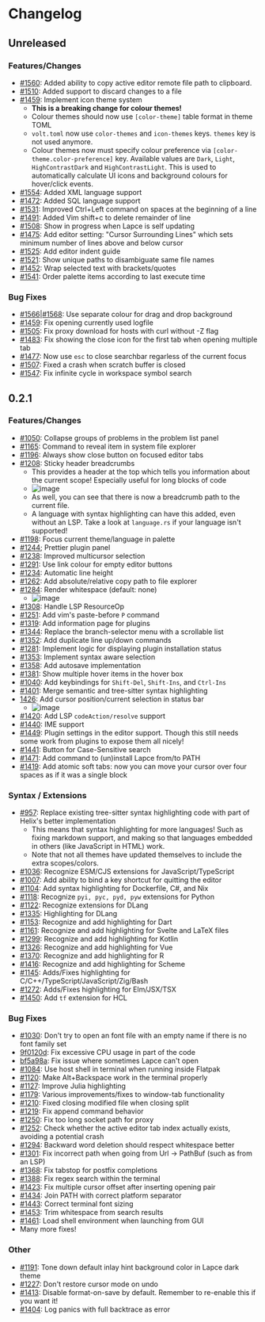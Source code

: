 # Changelog

## Unreleased

### Features/Changes

- [#1560](https://github.com/lapce/lapce/pull/1560): Added ability to copy active editor remote file path to clipboard.
- [#1510](https://github.com/lapce/lapce/1510): Added support to discard changes to a file
- [#1459](https://github.com/lapce/lapce/pull/1459): Implement icon theme system
  - **This is a breaking change for colour themes!**
  - Colour themes should now use `[color-theme]` table format in theme TOML
  - `volt.toml` now use `color-themes` and `icon-themes` keys. `themes` key is not used anymore.
  - Colour themes now must specify colour preference via `[color-theme.color-preference]` key.
    Available values are `Dark`, `Light`, `HighContrastDark` and `HighContrastLight`.
    This is used to automatically calculate UI icons and background colours for hover/click events.
- [#1554](https://github.com/lapce/lapce/pull/1554): Added XML language support
- [#1472](https://github.com/lapce/lapce/pull/1472): Added SQL language support
- [#1531](https://github.com/lapce/lapce/pull/1531): Improved Ctrl+Left command on spaces at the beginning of a line
- [#1491](https://github.com/lapce/lapce/pull/1491): Added Vim shift+c to delete remainder of line
- [#1508](https://github.com/lapce/lapce/pull/1508): Show in progress when Lapce is self updating
- [#1475](https://github.com/lapce/lapce/pull/1475): Add editor setting: "Cursor Surrounding Lines" which sets minimum number of lines above and below cursor
- [#1525](https://github.com/lapce/lapce/pull/1525): Add editor indent guide
- [#1521](https://github.com/lapce/lapce/pull/1521): Show unique paths to disambiguate same file names
- [#1452](https://github.com/lapce/lapce/pull/1452): Wrap selected text with brackets/quotes
- [#1541](https://github.com/lapce/lapce/pull/1541): Order palette items according to last execute time

### Bug Fixes

- [#1566](https://github.com/lapce/lapce/pull/1565)|[#1568](https://github.com/lapce/lapce/pull/1568): Use separate colour for drag and drop background
- [#1459](https://github.com/lapce/lapce/pull/1459): Fix opening currently used logfile
- [#1505](https://github.com/lapce/lapce/pull/1505): Fix proxy download for hosts with curl without -Z flag
- [#1483](https://github.com/lapce/lapce/pull/1483): Fix showing the close icon for the first tab when opening multiple tab
- [#1477](https://github.com/lapce/lapce/pull/1477): Now use `esc` to close searchbar regarless of the current focus
- [#1507](https://github.com/lapce/lapce/pull/1507): Fixed a crash when scratch buffer is closed
- [#1547](https://github.com/lapce/lapce/pull/1547): Fix infinite cycle in workspace symbol search

## 0.2.1

### Features/Changes

- [#1050](https://github.com/lapce/lapce/pull/1050): Collapse groups of problems in the problem list panel
- [#1165](https://github.com/lapce/lapce/pull/1165): Command to reveal item in system file explorer
- [#1196](https://github.com/lapce/lapce/pull/1196): Always show close button on focused editor tabs
- [#1208](https://github.com/lapce/lapce/pull/1208): Sticky header breadcrumbs
  - This provides a header at the top which tells you information about the current scope! Especially useful for long blocks of code
  - ![image](https://user-images.githubusercontent.com/13157904/195404556-2c329ebb-f721-4d55-aa22-56a54f8e8454.png)
  - As well, you can see that there is now a breadcrumb path to the current file.
  - A language with syntax highlighting can have this added, even without an LSP. Take a look at `language.rs` if your language isn't supported!
- [#1198](https://github.com/lapce/lapce/pull/1198): Focus current theme/language in palette
- [#1244](https://github.com/lapce/lapce/pull/1244); Prettier plugin panel
- [#1238](https://github.com/lapce/lapce/pull/1238): Improved multicursor selection
- [#1291](https://github.com/lapce/lapce/pull/1291): Use link colour for empty editor buttons
- [#1234](https://github.com/lapce/lapce/commit/07390f0c90c0700d1f69409bf48723d15090c474): Automatic line height
- [#1262](https://github.com/lapce/lapce/pull/1262): Add absolute/relative copy path to file explorer
- [#1284](https://github.com/lapce/lapce/pull/1284): Render whitespace (default: none)
  - ![image](https://user-images.githubusercontent.com/13157904/195410868-f27db85f-d7d2-4197-84f0-12d6c44e2053.png)
- [#1308](https://github.com/lapce/lapce/pull/1308): Handle LSP ResourceOp
- [#1251](https://github.com/lapce/lapce/pull/1251): Add vim's paste-before `P` command
- [#1319](https://github.com/lapce/lapce/pull/1319): Add information page for plugins
- [#1344](https://github.com/lapce/lapce/pull/1344): Replace the branch-selector menu with a scrollable list
- [#1352](https://github.com/lapce/lapce/pull/1352): Add duplicate line up/down commands
- [#1281](https://github.com/lapce/lapce/pull/1281): Implement logic for displaying plugin installation status
- [#1353](https://github.com/lapce/lapce/pull/1353): Implement syntax aware selection
- [#1358](https://github.com/lapce/lapce/pull/1358): Add autosave implementation
- [#1381](https://github.com/lapce/lapce/pull/1381): Show multiple hover items in the hover box
- [#1040](https://github.com/lapce/lapce/pull/1040): Add keybindings for `Shift-Del`, `Shift-Ins`, and `Ctrl-Ins`
- [#1401](https://github.com/lapce/lapce/pull/1401): Merge semantic and tree-sitter syntax highlighting
- [1426](https://github.com/lapce/lapce/pull/1426): Add cursor position/current selection in status bar
  - ![image](https://user-images.githubusercontent.com/13157904/195414557-dbf6cff1-3ab2-49ec-ba9d-c7507b2fc83a.png)
- [#1420](https://github.com/lapce/lapce/pull/1420): Add LSP `codeAction/resolve` support
- [#1440](https://github.com/lapce/lapce/pull/1440): IME support
- [#1449](https://github.com/lapce/lapce/pull/1449): Plugin settings in the editor support. Though this still needs some work from plugins to expose them all nicely!
- [#1441](https://github.com/lapce/lapce/pull/1441): Button for Case-Sensitive search
- [#1471](https://github.com/lapce/lapce/pull/1471): Add command to (un)install Lapce from/to PATH
- [#1419](https://github.com/lapce/lapce/pull/1419): Add atomic soft tabs: now you can move your cursor over four spaces as if it was a single block

### Syntax / Extensions

- [#957](https://github.com/lapce/lapce/pull/957): Replace existing tree-sitter syntax highlighting code with part of Helix's better implementation
  - This means that syntax highlighting for more languages! Such as fixing markdown support, and making so that languages embedded in others (like JavaScript in HTML) work.
  - Note that not all themes have updated themselves to include the extra scopes/colors.
- [#1036](https://github.com/lapce/lapce/pull/1036): Recognize ESM/CJS extensions for JavaScript/TypeScript
- [#1007](https://github.com/lapce/lapce/pull/1007): Add ability to bind a key shortcut for quitting the editor
- [#1104](https://github.com/lapce/lapce/pull/1104): Add syntax highlighting for Dockerfile, C#, and Nix
- [#1118](https://github.com/lapce/lapce/pull/1118): Recognize `pyi, pyc, pyd, pyw` extensions for Python
- [#1122](https://github.com/lapce/lapce/pull/1122): Recognize extensions for DLang
- [#1335](https://github.com/lapce/lapce/pull/1335): Highlighting for DLang
- [#1153](https://github.com/lapce/lapce/pull/1050): Recognize and add highlighting for Dart
- [#1161](https://github.com/lapce/lapce/pull/1161): Recognize and add highlighting for Svelte and LaTeX files
- [#1299](https://github.com/lapce/lapce/pull/1299): Recognize and add highlighting for Kotlin
- [#1326](https://github.com/lapce/lapce/pull/1326): Recognize and add highlighting for Vue
- [#1370](https://github.com/lapce/lapce/pull/1370): Recognize and add highlighting for R
- [#1416](https://github.com/lapce/lapce/pull/1416): Recognize and add highlighting for Scheme
- [#1145](https://github.com/lapce/lapce/pull/1145): Adds/Fixes highlighting for C/C++/TypeScript/JavaScript/Zig/Bash
- [#1272](https://github.com/lapce/lapce/pull/1272): Adds/Fixes highlighting for Elm/JSX/TSX
- [#1450](https://github.com/lapce/lapce/pull/1450): Add `tf` extension for HCL

### Bug Fixes

- [#1030](https://github.com/lapce/lapce/pull/1030): Don't try to open an font file with an empty name if there is no font family set
- [9f0120d](https://github.com/lapce/lapce/commit/9f0120df85e3aaaef7fbb43385bb15d88443260a): Fix excessive CPU usage in part of the code
- [bf5a98a](https://github.com/lapce/lapce/commit/bf5a98a6d432f9d2abdc1737da2d075e204771fb): Fix issue where sometimes Lapce can't open
- [#1084](https://github.com/lapce/lapce/pull/1084): Use host shell in terminal when running inside Flatpak
- [#1120](https://github.com/lapce/lapce/pull/1120): Make Alt+Backspace work in the terminal properly
- [#1127](https://github.com/lapce/lapce/pull/1127): Improve Julia highlighting
- [#1179](https://github.com/lapce/lapce/pull/1179): Various improvements/fixes to window-tab functionality
- [#1210](https://github.com/lapce/lapce/pull/1210): Fixed closing modified file when closing split
- [#1219](https://github.com/lapce/lapce/pull/1219): Fix append command behavior
- [#1250](https://github.com/lapce/lapce/pull/1250): Fix too long socket path for proxy
- [#1252](https://github.com/lapce/lapce/pull/1252): Check whether the active editor tab index actually exists, avoiding a potential crash
- [#1294](https://github.com/lapce/lapce/pull/1294): Backward word deletion should respect whitespace better
- [#1301](https://github.com/lapce/lapce/pull/1301): Fix incorrect path when going from Url -> PathBuf (such as from an LSP)
- [#1368](https://github.com/lapce/lapce/pull/1368): Fix tabstop for postfix completions
- [#1388](https://github.com/lapce/lapce/pull/1388): Fix regex search within the terminal
- [#1423](https://github.com/lapce/lapce/pull/1423): Fix multiple cursor offset after inserting opening pair
- [#1434](https://github.com/lapce/lapce/pull/1434): Join PATH with correct platform separator
- [#1443](https://github.com/lapce/lapce/pull/1443): Correct terminal font sizing
- [#1453](https://github.com/lapce/lapce/pull/1453): Trim whitespace from search results
- [#1461](https://github.com/lapce/lapce/pull/1461): Load shell environment when launching from GUI
- Many more fixes!

### Other

- [#1191](https://github.com/lapce/lapce/pull/1191): Tone down default inlay hint background color in Lapce dark theme
- [#1227](https://github.com/lapce/lapce/pull/1227): Don't restore cursor mode on undo
- [#1413](https://github.com/lapce/lapce/pull/1413): Disable format-on-save by default. Remember to re-enable this if you want it!
- [#1404](https://github.com/lapce/lapce/pull/1404): Log panics with full backtrace as error

